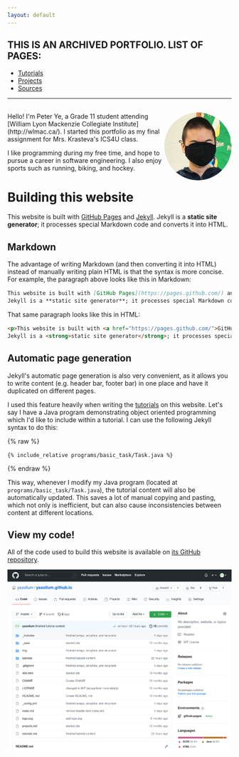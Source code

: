```yaml
---
layout: default
---
```


## THIS IS AN ARCHIVED PORTFOLIO. LIST OF PAGES:
- [Tutorials](tutorials)
- [Projects](projects)
- [Sources](sources)

<hr><br>
<div markdown="1">
<img class="round-image" src="img/me.png" align="right">
Hello! I'm Peter Ye, a Grade 11 student attending [William Lyon Mackenzie Collegiate Institute](http://wlmac.ca/). I started this portfolio as my final assignment for Mrs. Krasteva's ICS4U class.

I like programming during my free time, and hope to pursue a career in software engineering. I also enjoy sports such as running, biking, and hockey.

# Building this website

This website is built with [GitHub Pages](https://pages.github.com/) and [Jekyll](https://jekyllrb.com/). 
Jekyll is a **static site generator**; it processes special Markdown code and converts it into HTML. 

## Markdown
The advantage of writing Markdown (and then converting it into HTML) instead of manually writing plain HTML is that the syntax is more concise. For example, the paragraph above looks like this in Markdown:
```markdown
This website is built with [GitHub Pages](https://pages.github.com/) and [Jekyll](https://jekyllrb.com/).
Jekyll is a **static site generator**; it processes special Markdown code and converts it into HTML.
```

That same paragraph looks like this in HTML:
```html
<p>This website is built with <a href="https://pages.github.com/">GitHub Pages</a> and <a href="https://jekyllrb.com/">Jekyll</a>.
Jekyll is a <strong>static site generator</strong>; it processes special Markdown code and converts it into HTML.</p>
```

## Automatic page generation
Jekyll's automatic page generation is also very convenient, as it allows you to write content (e.g. header bar, footer bar) in one place and have it duplicated on different pages. 

I used this feature heavily when writing the [tutorials](tutorials.html) on this website. Let's say I have a Java program demonstrating object oriented programming which I'd like to include within a tutorial. I can use the following Jekyll syntax to do this:

{% raw %}
```
{% include_relative programs/basic_task/Task.java %}
```
{% endraw %}

This way, whenever I modify my Java program (located at `programs/basic_task/Task.java`), the tutorial content will also be automatically updated. This saves a lot of manual copying and pasting, which not only is inefficient, but can also cause inconsistencies between content at different locations.
</div>

## View my code!
All of the code used to build this website is available on [its GitHub repository](https://github.com/yaxollum/yaxollum.github.io).

![](img/github.png)

<style>
    .round-image {
    border-radius: 50%;
  max-width: 30%;
    }
</style>
